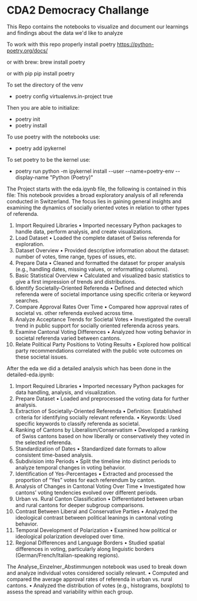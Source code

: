 # CDA2 Democracy Challange

This Repo contains the notebooks to visualize and document our
learnings and findings about the data we'd like to analyze

To work with this repo properly install poetry
https://python-poetry.org/docs/

or with brew: 
brew install poetry 

or with pip
pip install poetry

To set the directory of the venv
- poetry config virtualenvs.in-project true     

Then you are able to initialize:
- poetry init 
- poetry install

To use poetry with the notebooks use:
-  poetry add ipykernel 

To set poetry to be the kernel use:
- poetry run python -m ipykernel install --user --name=poetry-env --display-name "Python (Poetry)"

The Project starts with the eda.ipynb file, the following is contained in this file:
This notebook provides a broad exploratory analysis of all referenda conducted in Switzerland. The focus lies in gaining general insights and examining the dynamics of socially oriented votes in relation to other types of referenda.

1. Import Required Libraries
	•	Imported necessary Python packages to handle data, perform analysis, and create visualizations.
2. Load Dataset
	•	Loaded the complete dataset of Swiss referenda for exploration.
3. Dataset Overview
	•	Provided descriptive information about the dataset: number of votes, time range, types of issues, etc.
4. Prepare Data
	•	Cleaned and formatted the dataset for proper analysis (e.g., handling dates, missing values, or reformatting columns).
5. Basic Statistical Overview
	•	Calculated and visualized basic statistics to give a first impression of trends and distributions.
6. Identify Societally-Oriented Referenda
	•	Defined and detected which referenda were of societal importance using specific criteria or keyword searches.
7. Compare Approval Rates Over Time
	•	Compared how approval rates of societal vs. other referenda evolved across time.
8. Analyze Acceptance Trends for Societal Votes
	•	Investigated the overall trend in public support for socially oriented referenda across years.
9. Examine Cantonal Voting Differences
	•	Analyzed how voting behavior in societal referenda varied between cantons.
10. Relate Political Party Positions to Voting Results
	•	Explored how political party recommendations correlated with the public vote outcomes on these societal issues.

After the eda we did a detailed analysis which has been done in the detailed-eda.ipynb:
1. Import Required Libraries
	•	Imported necessary Python packages for data handling, analysis, and visualization.
2. Prepare Dataset
	•	Loaded and preprocessed the voting data for further analysis.
3. Extraction of Societally-Oriented Referenda
	•	Definition: Established criteria for identifying socially relevant referenda.
	•	Keywords: Used specific keywords to classify referenda as societal.
4. Ranking of Cantons by Liberalism/Conservatism
	•	Developed a ranking of Swiss cantons based on how liberally or conservatively they voted in the selected referenda.
5. Standardization of Dates
	•	Standardized date formats to allow consistent time-based analysis.
6. Subdivision into Periods
	•	Split the timeline into distinct periods to analyze temporal changes in voting behavior.
7. Identification of Yes-Percentages
	•	Extracted and processed the proportion of “Yes” votes for each referendum by canton.
8. Analysis of Changes in Cantonal Voting Over Time
	•	Investigated how cantons’ voting tendencies evolved over different periods.
9. Urban vs. Rural Canton Classification
	•	Differentiated between urban and rural cantons for deeper subgroup comparisons.
10. Contrast Between Liberal and Conservative Parties
	•	Analyzed the ideological contrast between political leanings in cantonal voting behavior.
11. Temporal Development of Polarization
	•	Examined how political or ideological polarization developed over time.
12. Regional Differences and Language Borders
	•	Studied spatial differences in voting, particularly along linguistic borders (German/French/Italian-speaking regions).

The Analyse_Einzelner_Abstimmungen notebook was used to break down and analyze individual votes considered socially relevant.
	•	Computed and compared the average approval rates of referenda in urban vs. rural cantons.
	•	Analyzed the distribution of votes (e.g., histograms, boxplots) to assess the spread and variability within each group.
